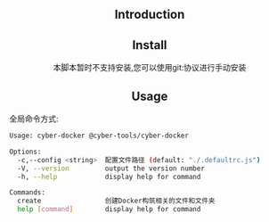 <h2 align="center">Introduction</h2>
<div align="center"></div>
<h2 align="center">Install</h2>

<div align="center">
  本脚本暂时不支持安装,您可以使用git:协议进行手动安装
</div>

<h2 align="center">Usage</h2>

全局命令方式:
```bash
Usage: cyber-docker @cyber-tools/cyber-docker

Options:
  -c,--config <string>  配置文件路径 (default: "./.defaultrc.js")
  -V, --version         output the version number
  -h, --help            display help for command

Commands:
  create                创建Docker构筑相关的文件和文件夹
  help [command]        display help for command
```